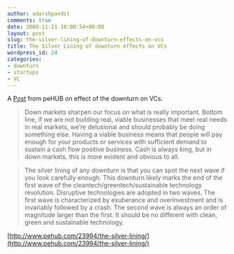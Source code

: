 ```yaml
---
author: adarshpandit
comments: true
date: 2008-11-21 18:00:54+00:00
layout: post
slug: the-silver-lining-of-downturn-effects-on-vcs
title: The Silver Lining of downturn effects on VCs
wordpress_id: 24
categories:
- downturn
- startups
- VC
---
```


A [Post](http://www.pehub.com/23994/the-silver-lining/) from peHUB on effect of the downturn on VCs.

> Down markets sharpen our focus on what is really important. Bottom line, if
> we are not building real, viable businesses that meet real needs in real
> markets, we’re delusional and should probably be doing something else. Having
> a viable business means that people will pay enough for your products or
> services with sufficient demand to sustain a cash flow positive business.
> Cash is always king, but in down markets, this is more evident and obvious to
> all.

> The silver lining of any downturn is that you can spot the next wave if you
> look carefully enough. This downturn likely marks the end of the first wave
> of the cleantech/greentech/sustainable technology revolution. Disruptive
> technologies are adopted in two waves. The first wave is characterized by
> exuberance and overinvestment and is invariably followed by a crash. The
> second wave is always an order of magnitude larger than the first. It should
> be no different with clean, green and sustainable technology.


[http://www.pehub.com/23994/the-silver-lining/](http://www.pehub.com/23994/the-silver-lining/)
